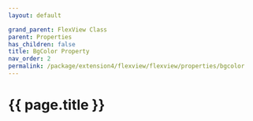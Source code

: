 ```yaml
---
layout: default

grand_parent: FlexView Class
parent: Properties
has_children: false
title: BgColor Property
nav_order: 2
permalink: /package/extension4/flexview/flexview/properties/bgcolor
---
```

# {{ page.title }}
